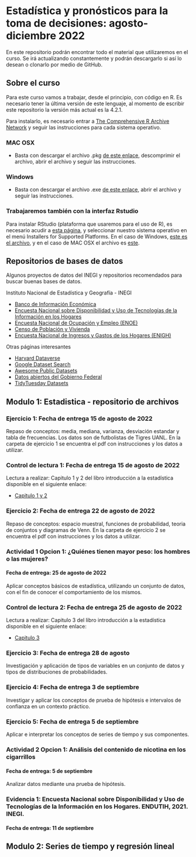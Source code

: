 # Estadística y pronósticos para la toma de decisiones: agosto-diciembre 2022
En este repositorio podrán encontrar todo el material que utilizaremos en el curso. Se irá actualizando constantemente y podrán descargarlo si así lo desean o clonarlo por medio de GitHub.
## Sobre el curso
Para este curso vamos a trabajar, desde el principio, con código en R. Es necesario tener la última versión de este lenguaje, al momento de escribir este repositorio la versión más actual es la 4.2.1.

Para instalarlo, es necesario entrar a [The Comprehensive R Archive Network](https://cran.r-project.org/) y seguir las instrucciones para cada sistema operativo.
### MAC OSX
* Basta con descargar el archivo .pkg [de este enlace](https://cran.r-project.org/bin/macosx/base/R-4.2.1.pkg), descomprimir el archivo, abrir el archivo y seguir las instrucciones.
### Windows
* Basta con descargar el archivo .exe [de este enlace](https://cran.r-project.org/bin/windows/base/R-4.2.1-win.exe), abrir el archivo y seguir las instrucciones.
### Trabajaremos también con la interfaz Rstudio
Para instalar RStudio (plataforma que usaremos para el uso de R), es necesario acudir a [esta página](https://www.rstudio.com/products/rstudio/download/), y seleccionar nuestro sistema operativo en el menú Installers for Supported Platforms. En el caso de Windows, [este es el archivo](https://download1.rstudio.org/desktop/windows/RStudio-2022.07.1-554.exe), y en el caso de MAC OSX el archivo es [este](https://download1.rstudio.org/desktop/macos/RStudio-2022.07.1-554.dmg).
## Repositorios de bases de datos
Algunos proyectos de datos del INEGI y repositorios recomendados para buscar buenas bases de datos.

Instituto Nacional de Estadística y Geografía - INEGI
* [Banco de Información Económica](https://www.inegi.org.mx/app/indicadores/?tm=0)
* [Encuesta Nacional sobre Disponibilidad y Uso de Tecnologías de la Información en los Hogares](https://www.inegi.org.mx/programas/dutih/2021/)
* [Encuesta Nacional de Ocupación y Empleo (ENOE)](https://www.inegi.org.mx/programas/enoe/15ymas/)
* [Censo de Población y Vivienda](https://www.inegi.org.mx/programas/ccpv/2020/)
* [Encuesta Nacional de Ingresos y Gastos de los Hogares (ENIGH)](https://www.inegi.org.mx/programas/enigh/nc/2020/)

Otras páginas interesantes
* [Harvard Dataverse](https://dataverse.harvard.edu/)
* [Google Dataset Search](https://datasetsearch.research.google.com/)
* [Awesome Public Datasets](https://github.com/awesomedata/awesome-public-datasets)
* [Datos abiertos del Gobierno Federal](https://datos.gob.mx/)
* [TidyTuesday Datasets](https://github.com/rfordatascience/tidytuesday)


## Modulo 1: Estadistica - repositorio de archivos
### Ejercicio 1: Fecha de entrega 15 de agosto de 2022
Repaso de conceptos: media, mediana, varianza, desviación estandar y tabla de frecuencias. Los datos son de futbolistas de Tigres UANL. En la carpeta de ejercicio 1 se encuentra el pdf con instrucciones y los datos a utilizar.  
### Control de lectura 1: Fecha de entrega 15 de agosto de 2022
Lectura a realizar: Capitulo 1 y 2 del libro introducción a la estadística disponible en el siguiente enlace: 
* [Capitulo 1 y 2](https://openstax.org/books/introducci%C3%B3n-estad%C3%ADstica/pages/1-introduccion)
### Ejercicio 2: Fecha de entrega 22 de agosto de 2022
Repaso de conceptos: espacio muestral, funciones de probabilidad, teoria de conjuntos y diagramas de Venn. En la carpeta de ejercicio 2 se encuentra el pdf con instrucciones y los datos a utilizar.  
### Actividad 1 Opcion 1: ¿Quiénes tienen mayor peso: los hombres o las mujeres?
#### Fecha de entrega: 25 de agosto de 2022
Aplicar conceptos básicos de estadística, utilizando un conjunto de datos, con el fin de conocer el comportamiento de los mismos.
### Control de lectura 2: Fecha de entrega 25 de agosto de 2022
Lectura a realizar: Capitulo 3 del libro introducción a la estadística disponible en el siguiente enlace: 
* [Capitulo 3](https://openstax.org/books/introducci%C3%B3n-estad%C3%ADstica/pages/3-introduccion)
### Ejercicio 3: Fecha de entrega 28 de agosto
Investigación y aplicación de tipos de variables en un conjunto de datos y tipos de distribuciones de probabilidades.
### Ejercicio 4: Fecha de entrega 3 de septiembre
Investigar y aplicar los conceptos de prueba de hipótesis e intervalos de confianza en un contexto práctico.
### Ejercicio 5: Fecha de entrega 5 de septiembre
Aplicar e interpretar los conceptos de series de tiempo y sus componentes.
### Actividad 2 Opcion 1: Análisis del contenido de nicotina en los cigarrillos
#### Fecha de entrega: 5 de septiembre
Analizar datos mediante una prueba de hipótesis.
### Evidencia 1: Encuesta Nacional sobre Disponibilidad y Uso de Tecnologías de la Información en los Hogares. ENDUTIH, 2021. INEGI.
#### Fecha de entrega: 11 de septiembre
## Modulo 2: Series de tiempo y regresión lineal



